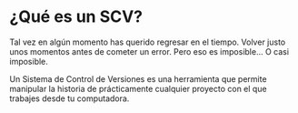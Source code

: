 # ¿Qué es un SCV?

Tal vez en algún momento has querido regresar en el tiempo. Volver justo unos momentos antes de cometer un error. Pero eso es imposible... O casi imposible.

Un Sistema de Control de Versiones es una herramienta que permite manipular la historia de prácticamente cualquier proyecto con el que trabajes desde tu computadora.

